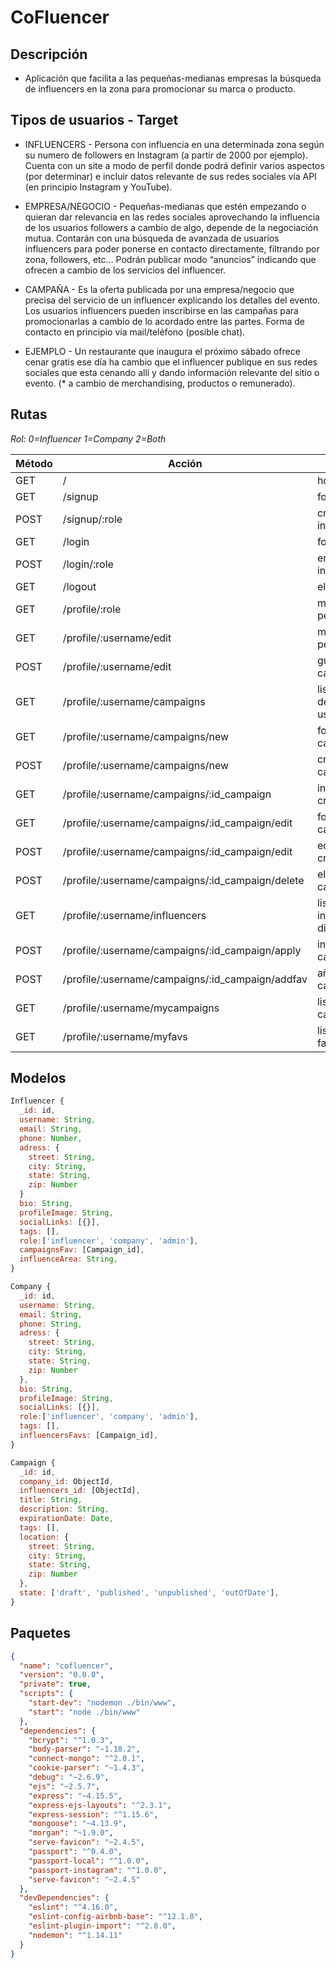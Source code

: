 # CoFluencer

## Descripción

- Aplicación que facilita a las pequeñas-medianas empresas la búsqueda de influencers en la zona para promocionar su marca o producto.

## Tipos de usuarios - Target

- INFLUENCERS - Persona con influencia en una determinada zona según su numero de followers en Instagram (a partir de 2000 por ejemplo). Cuenta con un site a modo de perfil donde podrá definir varios aspectos (por determinar) e incluir datos relevante de sus redes sociales vía API (en principio Instagram y YouTube).

- EMPRESA/NEGOCIO - Pequeñas-medianas que estén empezando o quieran dar relevancia en las redes sociales aprovechando la influencia de los usuarios followers a cambio de algo, depende de la negociación mutua.  Contarán con una búsqueda de avanzada de usuarios influencers para poder ponerse en contacto directamente, filtrando por zona, followers,  etc… Podrán publicar modo “anuncios” indicando que ofrecen a cambio de los servicios del influencer.

- CAMPAÑA - Es la oferta publicada por una empresa/negocio que precisa del servicio de un influencer explicando los detalles del evento. Los usuarios influencers pueden inscribirse en las campañas para promocionarlas a cambio de lo acordado entre  las partes. Forma de contacto en principio vía mail/teléfono (posible chat).

- EJEMPLO - Un restaurante que inaugura el próximo sábado ofrece cenar gratis ese día ha cambio que el influencer publique en sus redes sociales que esta cenando allí y dando información relevante del sitio o evento. (* a cambio de merchandising, productos o remunerado).

## Rutas

*Rol: 0=Influencer 1=Company 2=Both*

Método | Acción | Descripción | Login | Rol | Estado  
-- | -- | -- | :--: | :--: | :--:
GET | / | home | ❌ | - | - 
GET | /signup | formularios signup | ❌ | - | - 
POST | /signup/:role | crea usuario influencer/empresa | ❌ | - | - 
GET | /login | formularios login | ❌ | - | - 
POST | /login/:role | entra usuario influencer/empresa | ❌ | - | - 
GET | /logout | elimina sessión | ✅ | 2 | - 
GET | /profile/:role | muestra pantalla perfil | ✅ | 2 | -
GET | /profile/:username/edit | muestra pantalla perfil | ✅ | 2 | -
POST | /profile/:username/edit | guarda los cambios BD | ✅  | 2 | -
GET | /profile/:username/campaigns | listado campaña dependiendo del usuario | ✅  | 2 | -
GET | /profile/:username/campaigns/new | formulario nueva campaña | ✅ | 1 | -
POST | /profile/:username/campaigns/new | crea una nueva campaña | ✅ | 1 | -
GET | /profile/:username/campaigns/:id_campaign | info campaña creada | ✅ | 2 | -
GET | /profile/:username/campaigns/:id_campaign/edit | formulario campaña creada | ✅ | 1 | -
POST | /profile/:username/campaigns/:id_campaign/edit | edita una campaña creada | ✅ | 1 | -
POST | /profile/:username/campaigns/:id_campaign/delete | elimina una campaña | ✅ | 1 | -
GET | /profile/:username/influencers | listado de influencers disponibles | ✅ | 1 | -
POST | /profile/:username/campaigns/:id_campaign/apply | inscribirse en campaña creada | ✅ | 0 | -
POST | /profile/:username/campaigns/:id_campaign/addfav | añadir a favoritos campaña creada | ✅ | 0 | -
GET | /profile/:username/mycampaigns | listado mis campañas | ✅ | 2 | -
GET | /profile/:username/myfavs | listado mis favoritos | ✅ | 2 | -


## Modelos

```javascript
Influencer {
  _id: id,
  username: String,
  email: String,
  phone: Number,
  adress: {
    street: String,
    city: String,
    state: String,
    zip: Number
  }
  bio: String,
  profileImage: String,
  socialLinks: [{}],
  tags: [],
  role:['influencer', 'company', 'admin'],
  campaignsFav: [Campaign_id],
  influenceArea: String,
}

Company {
  _id: id,
  username: String,
  email: String,
  phone: String,
  adress: {
    street: String,
    city: String,
    state: String,
    zip: Number
  },
  bio: String,
  profileImage: String,
  socialLinks: [{}],
  role:['influencer', 'company', 'admin'],
  tags: [],
  influencersFavs: [Campaign_id],
}

Campaign {
  _id: id,
  company_id: ObjectId,
  influencers_id: [ObjectId],
  title: String,
  description: String,
  expirationDate: Date,
  tags: [],
  location: {
    street: String,
    city: String,
    state: String,
    zip: Number
  },
  state: ['draft', 'published', 'unpublished', 'outOfDate'],
}
```
## Paquetes

```json
{
  "name": "cofluencer",
  "version": "0.0.0",
  "private": true,
  "scripts": {
    "start-dev": "nodemon ./bin/www",
    "start": "node ./bin/www"
  },
  "dependencies": {
    "bcrypt": "^1.0.3",
    "body-parser": "~1.18.2",
    "connect-mongo": "^2.0.1",
    "cookie-parser": "~1.4.3",
    "debug": "~2.6.9",
    "ejs": "~2.5.7",
    "express": "~4.15.5",
    "express-ejs-layouts": "^2.3.1",
    "express-session": "^1.15.6",
    "mongoose": "~4.13.9",
    "morgan": "~1.9.0",
    "serve-favicon": "~2.4.5",
    "passport": "^0.4.0",
    "passport-local": "^1.0.0",
    "passport-instagram": "^1.0.0",
    "serve-favicon": "~2.4.5"
  },
  "devDependencies": {
    "eslint": "^4.16.0",
    "eslint-config-airbnb-base": "^12.1.0",
    "eslint-plugin-import": "^2.8.0",
    "nodemon": "^1.14.11"
  }
}
````